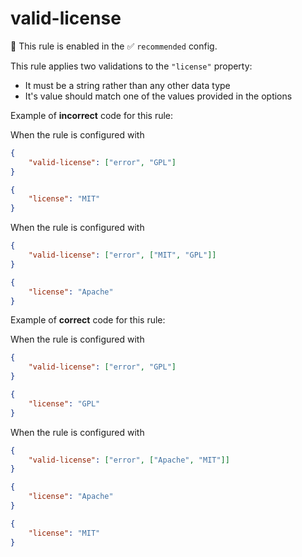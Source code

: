 # valid-license

💼 This rule is enabled in the ✅ `recommended` config.

<!-- end auto-generated rule header -->

This rule applies two validations to the `"license"` property:

- It must be a string rather than any other data type
- It's value should match one of the values provided in the options

Example of **incorrect** code for this rule:

When the rule is configured with

```json
{
	"valid-license": ["error", "GPL"]
}
```

```json
{
	"license": "MIT"
}
```

When the rule is configured with

```json
{
	"valid-license": ["error", ["MIT", "GPL"]]
}
```

```json
{
	"license": "Apache"
}
```

Example of **correct** code for this rule:

When the rule is configured with

```json
{
	"valid-license": ["error", "GPL"]
}
```

```json
{
	"license": "GPL"
}
```

When the rule is configured with

```json
{
	"valid-license": ["error", ["Apache", "MIT"]]
}
```

```json
{
	"license": "Apache"
}
```

```json
{
	"license": "MIT"
}
```
